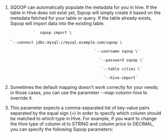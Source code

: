 1. SQOOP can automatically populate the metadata for you in hive. If the table in Hive does not exist yet, Sqoop will simply create it based on the metadata fetched for your table or query. If the table already exists, Sqoop will import data into the existing table.

                 `  sqoop import \

   \`                                     `--connect jdbc:mysql://mysql.example.com/sqoop \`

                                            `--username sqoop \`

                                              `--password sqoop \`

                                               `--table cities \`

                                                `--hive-import`

1. Sometimes the default mapping doesn’t work correctly for your needs; in those cases, you can use the parameter --map-column-hive to override it. 
2. This parameter expects  a comma-separated list of key-value pairs separated by the equal sign \(=\) in order to  specify which column should be matched to which type in Hive. For example, if you  want to change the Hive type of column id to STRING and column price to DECIMAL, you can specify the following Sqoop parameters:



